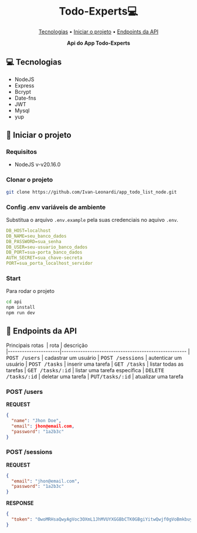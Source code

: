 <h1 align="center" style="font-weight: bold;">Todo-Experts💻</h1>

<p align="center">
 <a href="#tech">Tecnologias</a> •
 <a href="#started">Iniciar o projeto</a> •
  <a href="#routes">Endpoints da API</a>
</p>

<p align="center">
    <b>Api do App Todo-Experts</b>
</p>

<h2 id="technologies">💻 Tecnologias</h2>

- NodeJS
- Express
- Bcrypt
- Date-fns
- JWT
- Mysql
- yup

<h2 id="started">🚀 Iniciar o projeto</h2>

<h3>Requisitos</h3>

- NodeJS v-v20.16.0

<h3>Clonar o projeto</h3>

```bash
git clone https://github.com/Ivan-Leonardi/app_todo_list_node.git
```

<h3>Config .env variáveis de ambiente</h2>

Substitua o arquivo `.env.example` pela suas credenciais no aquivo `.env`.

```yaml
DB_HOST=localhost
DB_NAME=seu_banco_dados
DB_PASSWORD=sua_senha
DB_USER=seu-usuario_banco_dados
DB_PORT=sua-porta_banco_dados
AUTH_SECRET=sua_chave-secreta
PORT=sua_porta_localhost_servidor
```

<h3>Start</h3>

Para rodar o projeto

```bash
cd api
npm install
npm run dev
```

<h2 id="routes">📍 Endpoints da API</h2>

Principais rotas
​
| rota              | descrição                                         
|----------------------|-----------------------------------------------------
| <kbd>POST /users</kbd>  | cadastrar um usuário
| <kbd>POST /sessions</kbd>  | autenticar um usuário
| <kbd>POST /tasks</kbd>  | inserir uma tarefa
| <kbd>GET /tasks</kbd>  | listar todas as tarefas
| <kbd>GET /tasks/:id</kbd>  | listar uma tarefa específica
| <kbd>DELETE /tasks/:id</kbd> | deletar uma tarefa
| <kbd>PUT/tasks/:id</kbd> | atualizar uma tarefa


<h3>POST /users</h3>

**REQUEST**
```json
{
  "name": "Jhon Doe",
  "email": jhon@email.com,
  "password": "1a2b3c"
}
```

<h3>POST /sessions</h3>

**REQUEST**
```json
{
  "email": "jhon@email.com",
  "password": "1a2b3c"
}
```

**RESPONSE**
```json
{
  "token": "OwoMRHsaQwyAgVoc3OXmL1JhMVUYXGGBbCTK0GBgiYitwQwjf0gVoBmkbuyy0pSi"
}
```

